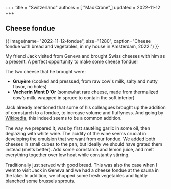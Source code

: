 +++
title = "Switzerland"
authors = [ "Max Crone",]
updated = 2022-11-12
+++


## Cheese fondue

{{ image(name="2022-11-12-fondue", size="1280", caption="Cheese fondue with bread and vegetables, in my house in Amsterdam, 2022.") }}

My friend Jack visited from Geneva and brought Swiss cheeses with him as a present.
A perfect opportunity to make some cheese fondue!

The two cheese that he brought were:
- **Gruyère** (cooked and presssed, from raw cow's milk, salty and nutty flavor, no holes)
- **Vacherin Mont D'Or** (somewhat rare cheese, made from thermalized cow's milk, wrapped in spruce to contain the soft interior)

Jack already mentioned that some of his colleagues brought up the addition of cornstarch to a fondue, to increase volume and fluffyness.
And going by [Wikipedia](https://en.wikipedia.org/wiki/Fondue), this indeed seems to be a common addition.

The way we prepared it, was by first sautéing garlic in some oil, then deglazing with white wine.
The acidity of the wine seems crucial in developing the emulsion that we want from our fondue.
We added both cheeses in small cubes to the pan, but ideally we should have grated them instead (melts better).
Add some cornstarch and lemon juice, and melt everything together over low heat while constantly stirring.

Traditionally just served with good bread.
This was also the case when I went to visit Jack in Geneva and we had a cheese fondue at the sauna in the lake.
In addition, we chopped some fresh vegetables and lightly blanched some brussels sprouts.

